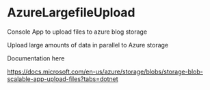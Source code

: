 # AzureLargefileUpload
Console App to upload files to azure blog storage

Upload large amounts of data in parallel to Azure storage


Documentation here

https://docs.microsoft.com/en-us/azure/storage/blobs/storage-blob-scalable-app-upload-files?tabs=dotnet

